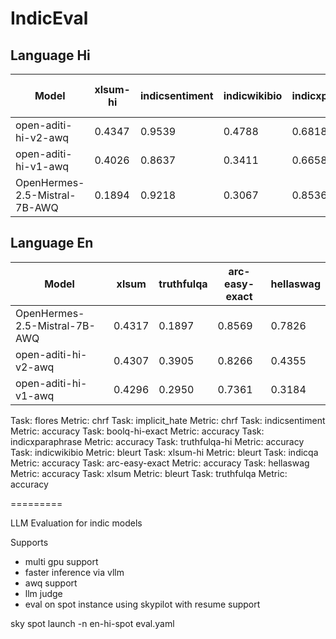 # IndicEval


## Language Hi

| Model | xlsum-hi | indicsentiment | indicwikibio | indicxparaphrase | indicqa | flores | truthfulqa-hi | boolq-hi-exact | implicit_hate |  
| --- | --- | --- | --- | --- | --- | --- | --- | --- | --- | 
| open-aditi-hi-v2-awq |  0.4347 | 0.9539 | 0.4788 | 0.6818 | 0.2178 | 42.4015 | 0.7555 | 0.8835 | 40.6529 |
| open-aditi-hi-v1-awq |  0.4026 | 0.8637 | 0.3411 | 0.6658 | 0.1144 | 39.0395 | 0.3144 | 0.5193 | 37.0739 |
| OpenHermes-2.5-Mistral-7B-AWQ |  0.1894 | 0.9218 | 0.3067 | 0.8536 | 0.3116 | 29.3681 | 0.3428 | 0.5272 | 6.0594 |

## Language En

| Model | xlsum | truthfulqa | arc-easy-exact | hellaswag |  
| --- | --- | --- | --- | --- | 
| OpenHermes-2.5-Mistral-7B-AWQ |  0.4317 | 0.1897 | 0.8569 | 0.7826 |
| open-aditi-hi-v2-awq |  0.4307 | 0.3905 | 0.8266 | 0.4355 |
| open-aditi-hi-v1-awq |  0.4296 | 0.2950 | 0.7361 | 0.3184 |

Task: flores Metric: chrf 
Task: implicit_hate Metric: chrf 
Task: indicsentiment Metric: accuracy 
Task: boolq-hi-exact Metric: accuracy 
Task: indicxparaphrase Metric: accuracy 
Task: truthfulqa-hi Metric: accuracy 
Task: indicwikibio Metric: bleurt 
Task: xlsum-hi Metric: bleurt 
Task: indicqa Metric: accuracy 
Task: arc-easy-exact Metric: accuracy 
Task: hellaswag Metric: accuracy 
Task: xlsum Metric: bleurt 
Task: truthfulqa Metric: accuracy 


=========

LLM Evaluation for indic models

Supports 
- multi gpu support
- faster inference via vllm
- awq support
- llm judge
- eval on spot instance using skypilot with resume support


sky spot launch -n en-hi-spot eval.yaml
